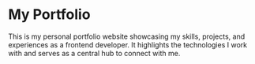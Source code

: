 # My Portfolio

This is my personal portfolio website showcasing my skills, projects, and experiences as a frontend developer. It highlights the technologies I work with and serves as a central hub to connect with me.